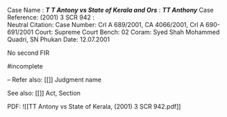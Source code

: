 Case Name : ***T T Antony vs State of Kerala and Ors*** : ***TT Anthony***
Case Reference: (2001) 3 SCR 942 :  
Neutral Citation:
Case Number: Crl A 689/2001, CA 4066/2001, Crl A 690-691/2001
Court: Supreme Court
Bench: 02
Coram: Syed Shah Mohammed Quadri, SN Phukan
Date: 12.07.2001

No second FIR

#incomplete 

–
Refer also:
[[]]
Judgment name

See also:
[[]] 
Act, Section

PDF:
![[TT Antony vs State of Kerala, (2001) 3 SCR 942.pdf]]